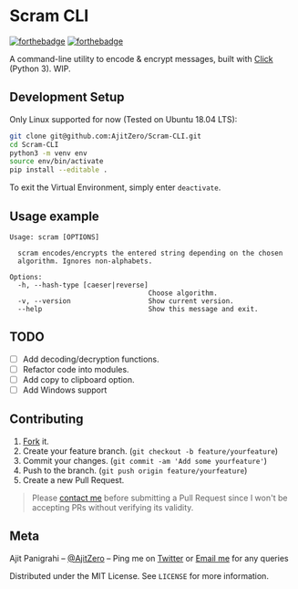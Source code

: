# Scram CLI

[![forthebadge](https://forthebadge.com/images/badges/made-with-python.svg)](https://forthebadge.com)
[![forthebadge](https://forthebadge.com/images/badges/check-it-out.svg)](https://forthebadge.com)

A command-line utility to encode & encrypt messages, built with [Click](https://github.com/pallets/click) (Python 3).
WIP.

## Development Setup

Only Linux supported for now (Tested on Ubuntu 18.04 LTS):

```sh
git clone git@github.com:AjitZero/Scram-CLI.git
cd Scram-CLI
python3 -m venv env
source env/bin/activate
pip install --editable .
```

To exit the Virtual Environment, simply enter `deactivate`.

## Usage example

```
Usage: scram [OPTIONS]

  scram encodes/encrypts the entered string depending on the chosen
  algorithm. Ignores non-alphabets.

Options:
  -h, --hash-type [caeser|reverse]
                                  Choose algorithm.
  -v, --version                   Show current version.
  --help                          Show this message and exit.

```


## TODO

- [ ] Add decoding/decryption functions.
- [ ] Refactor code into modules.
- [ ] Add copy to clipboard option.
- [ ] Add Windows support

## Contributing

1. [Fork](https://github.com/AjitZero/Scram-CLI/fork) it.
2. Create your feature branch. (`git checkout -b feature/yourfeature`)
3. Commit your changes. (`git commit -am 'Add some yourfeature'`)
4. Push to the branch. (`git push origin feature/yourfeature`)
5. Create a new Pull Request.

> Please [contact me](#meta) before submitting a Pull Request since I won't be accepting PRs without verifying its validity.

## Meta

Ajit Panigrahi – [@AjitZero](https://github.com/AjitZero) – Ping me on [Twitter](https://twitter.com/AjitZero) or [Email me](mailto:ajitzero@gmail.com) for any queries

Distributed under the MIT License. See `LICENSE` for more information.
